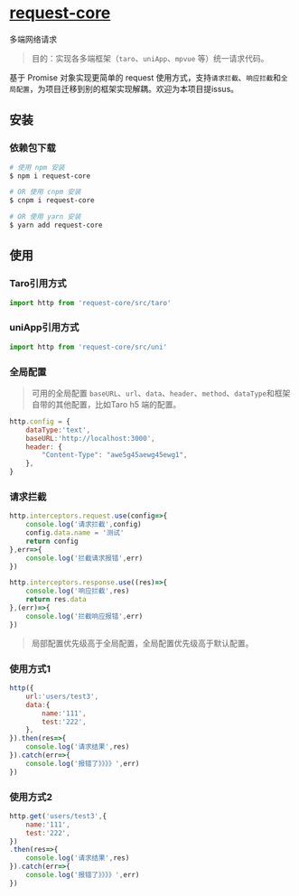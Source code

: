 # [request-core](https://github.com/cgxqd/request-core)


多端网络请求

>  目的：实现各多端框架（`taro`、`uniApp`、`mpvue` 等）统一请求代码。


基于 Promise 对象实现更简单的 request 使用方式，支持`请求拦截`、`响应拦截`和`全局配置`，为项目迁移到别的框架实现解耦。欢迎为本项目提issus。

## 安装

### 依赖包下载
``` bash
# 使用 npm 安装
$ npm i request-core

# OR 使用 cnpm 安装
$ cnpm i request-core

# OR 使用 yarn 安装
$ yarn add request-core
```

## 使用

### Taro引用方式
```javascript
import http from 'request-core/src/taro'
```

### uniApp引用方式
```javascript
import http from 'request-core/src/uni'
```

### 全局配置

> 可用的全局配置 `baseURL`、`url`、`data`、`header`、`method`、`dataType`和框架自带的其他配置，比如Taro h5 端的配置。

```javascript
http.config = {
	dataType:'text',
	baseURL:'http://localhost:3000',
	header: {
		"Content-Type": "awe5g45aewg45ewg1",
	},
}
```

### 请求拦截
```javascript
http.interceptors.request.use(config=>{
	console.log('请求拦截',config)
	config.data.name = '测试'
	return config
},err=>{
	console.log('拦截请求报错',err)
})

http.interceptors.response.use((res)=>{
	console.log('响应拦截',res)
	return res.data
},(err)=>{
	console.log('拦截响应报错',err)
})
```

> 局部配置优先级高于全局配置，全局配置优先级高于默认配置。

### 使用方式1
```javascript
http({
	url:'users/test3',
	data:{
		name:'111',
		test:'222',
	},
}).then(res=>{
	console.log('请求结果',res)
}).catch(err=>{
	console.log('报错了》》》》',err)
})
```

### 使用方式2
```javascript
http.get('users/test3',{
    name:'111',
    test:'222',
})
.then(res=>{
    console.log('请求结果',res)
}).catch(err=>{
    console.log('报错了》》》》',err)
})
```
